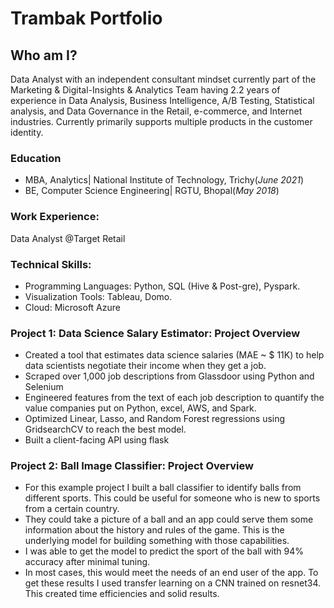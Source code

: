# Trambak Portfolio

## Who am I?
Data Analyst with an independent consultant mindset currently part of the Marketing & Digital-Insights & Analytics Team having 2.2 years of experience in Data Analysis, Business Intelligence, A/B Testing, Statistical analysis, and Data Governance in the Retail, e-commerce, and Internet industries. Currently primarily supports multiple products in the customer identity.

### Education
- MBA, Analytics| National Institute of Technology, Trichy(_June 2021_)
- BE, Computer Science Engineering| RGTU, Bhopal(_May 2018_)

### Work Experience: 
Data Analyst @Target Retail 

### Technical Skills: 
* Programming Languages: Python, SQL (Hive & Post-gre), Pyspark.
* Visualization Tools: Tableau, Domo.
* Cloud: Microsoft Azure

### Project 1: Data Science Salary Estimator: Project Overview
* Created a tool that estimates data science salaries (MAE ~ $ 11K) to help data scientists negotiate their income when they get a job.
* Scraped over 1,000 job descriptions from Glassdoor using Python and Selenium
* Engineered features from the text of each job description to quantify the value companies put on Python, excel, AWS, and Spark.
* Optimized Linear, Lasso, and Random Forest regressions using GridsearchCV to reach the best model.
* Built a client-facing API using flask

### Project 2: Ball Image Classifier: Project Overview
* For this example project I built a ball classifier to identify balls from different sports. This could be useful for someone who is new to sports from a certain country.
* They could take a picture of a ball and an app could serve them some information about the history and rules of the game. This is the underlying model for building something with those capabilities.
* I was able to get the model to predict the sport of the ball with 94% accuracy after minimal tuning.
* In most cases, this would meet the needs of an end user of the app. To get these results I used transfer learning on a CNN trained on resnet34. This created time efficiencies and solid results.
